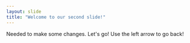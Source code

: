 ```yaml
---
layout: slide
title: "Welcome to our second slide!"
---
```

Needed to make some changes. Let's go!
Use the left arrow to go back!
